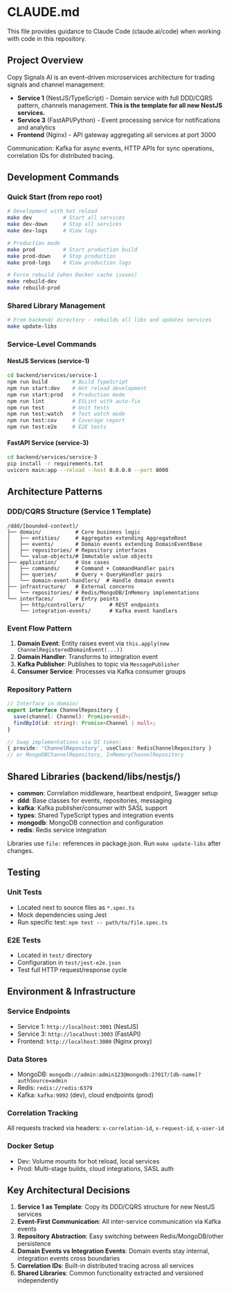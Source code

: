 # CLAUDE.md

This file provides guidance to Claude Code (claude.ai/code) when working with code in this repository.

## Project Overview

Copy Signals AI is an event-driven microservices architecture for trading signals and channel management:
- **Service 1** (NestJS/TypeScript) - Domain service with full DDD/CQRS pattern, channels management. **This is the template for all new NestJS services.**
- **Service 3** (FastAPI/Python) - Event processing service for notifications and analytics
- **Frontend** (Nginx) - API gateway aggregating all services at port 3000

Communication: Kafka for async events, HTTP APIs for sync operations, correlation IDs for distributed tracing.

## Development Commands

### Quick Start (from repo root)
```bash
# Development with hot reload
make dev          # Start all services
make dev-down     # Stop all services
make dev-logs     # View logs

# Production mode
make prod         # Start production build
make prod-down    # Stop production
make prod-logs    # View production logs

# Force rebuild (when Docker cache issues)
make rebuild-dev
make rebuild-prod
```

### Shared Library Management
```bash
# From backend/ directory - rebuilds all libs and updates services
make update-libs
```

### Service-Level Commands

#### NestJS Services (service-1)
```bash
cd backend/services/service-1
npm run build        # Build TypeScript
npm run start:dev    # Hot reload development
npm run start:prod   # Production mode
npm run lint         # ESLint with auto-fix
npm run test         # Unit tests
npm run test:watch   # Test watch mode  
npm run test:cov     # Coverage report
npm run test:e2e     # E2E tests
```

#### FastAPI Service (service-3)
```bash
cd backend/services/service-3
pip install -r requirements.txt
uvicorn main:app --reload --host 0.0.0.0 --port 8000
```

## Architecture Patterns

### DDD/CQRS Structure (Service 1 Template)
```
/ddd/[bounded-context]/
├── domain/           # Core business logic
│   ├── entities/     # Aggregates extending AggregateRoot
│   ├── events/       # Domain events extending DomainEventBase
│   ├── repositories/ # Repository interfaces
│   └── value-objects/# Immutable value objects
├── application/      # Use cases
│   ├── commands/     # Command + CommandHandler pairs
│   ├── queries/      # Query + QueryHandler pairs
│   └── domain-event-handlers/  # Handle domain events
├── infrastructure/   # External concerns
│   └── repositories/ # Redis/MongoDB/InMemory implementations
└── interfaces/       # Entry points
    ├── http/controllers/        # REST endpoints
    └── integration-events/      # Kafka event handlers
```

### Event Flow Pattern
1. **Domain Event**: Entity raises event via `this.apply(new ChannelRegisteredDomainEvent(...))`
2. **Domain Handler**: Transforms to integration event
3. **Kafka Publisher**: Publishes to topic via `MessagePublisher`
4. **Consumer Service**: Processes via Kafka consumer groups

### Repository Pattern
```typescript
// Interface in domain/
export interface ChannelRepository {
  save(channel: Channel): Promise<void>;
  findById(id: string): Promise<Channel | null>;
}

// Swap implementations via DI token:
{ provide: 'ChannelRepository', useClass: RedisChannelRepository }
// or MongoDBChannelRepository, InMemoryChannelRepository
```

## Shared Libraries (backend/libs/nestjs/)

- **common**: Correlation middleware, heartbeat endpoint, Swagger setup
- **ddd**: Base classes for events, repositories, messaging
- **kafka**: Kafka publisher/consumer with SASL support
- **types**: Shared TypeScript types and integration events
- **mongodb**: MongoDB connection and configuration
- **redis**: Redis service integration

Libraries use `file:` references in package.json. Run `make update-libs` after changes.

## Testing

### Unit Tests
- Located next to source files as `*.spec.ts`
- Mock dependencies using Jest
- Run specific test: `npm test -- path/to/file.spec.ts`

### E2E Tests  
- Located in `test/` directory
- Configuration in `test/jest-e2e.json`
- Test full HTTP request/response cycle

## Environment & Infrastructure

### Service Endpoints
- Service 1: `http://localhost:3001` (NestJS)
- Service 3: `http://localhost:3003` (FastAPI)
- Frontend: `http://localhost:3000` (Nginx proxy)

### Data Stores
- MongoDB: `mongodb://admin:admin123@mongodb:27017/[db-name]?authSource=admin`
- Redis: `redis://redis:6379`
- Kafka: `kafka:9092` (dev), cloud endpoints (prod)

### Correlation Tracking
All requests tracked via headers: `x-correlation-id`, `x-request-id`, `x-user-id`

### Docker Setup
- Dev: Volume mounts for hot reload, local services
- Prod: Multi-stage builds, cloud integrations, SASL auth

## Key Architectural Decisions

1. **Service 1 as Template**: Copy its DDD/CQRS structure for new NestJS services
2. **Event-First Communication**: All inter-service communication via Kafka events
3. **Repository Abstraction**: Easy switching between Redis/MongoDB/other persistence
4. **Domain Events vs Integration Events**: Domain events stay internal, integration events cross boundaries
5. **Correlation IDs**: Built-in distributed tracing across all services
6. **Shared Libraries**: Common functionality extracted and versioned independently